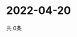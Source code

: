 # 2022-04-20
  共 0条

  <!-- BEGIN -->
  <!-- 最后更新时间Wed Apr 20 2022 22:05:11 GMT+0000 (Coordinated Universal Time) -->
  
  <!-- END -->
  
  